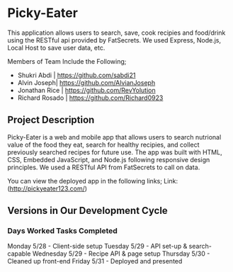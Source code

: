 # Picky-Eater 
This application allows users to search, save, cook recipies and food/drink using the RESTful api provided by FatSecrets. We used Express, Node.js, Local Host to save user data, etc. 

Members of Team Include the Following;
- Shukri Abdi | https://github.com/sabdi21
- Alvin Joseph| https://github.com/AlvianJoseph 
- Jonathan Rice | https://github.com/RevYolution
- Richard Rosado | https://github.com/Richard0923

## Project Description
Picky-Eater is a web and mobile app that allows users to search nutrional value of the food they eat, search for healthy recipies, and collect previously searched recipes for future use.  The app was built with HTML, CSS, Embedded JavaScript, and Node.js following responsive design principles. We used a RESTful API from FatSecrets to call on data.

You can view the deployed app in the following links;
Link: (http://pickyeater123.com/)


## Versions in Our Development Cycle
### Days Worked         Tasks Completed
Monday 5/28      -    Client-side setup 
Tuesday 5/29     -    API set-up & search-capable
Wednesday 5/29   -    Recipe API & page setup
Thursday 5/30    -    Cleaned up front-end
Friday 5/31      -    Deployed and presented
